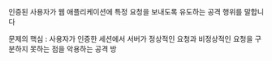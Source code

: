 인증된 사용자가 웹 애플리케이션에 특정 요청을 보내도록 유도하는 공격 행위를 말합니다


문제의 핵심 : 사용자가 인증한 세션에서 서버가 정상적인 요청과 비정상적인 요청을 구분하지 못하는 점을 악용하는 공격 방

